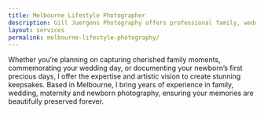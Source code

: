 ```yaml
---
title: Melbourne Lifestyle Photographer
description: Gill Juergens Photography offers professional family, wedding, and newborn photography services in Melbourne's Eastern Suburbs.
layout: services
permalink: melbourne-lifestyle-photography/
---
```


Whether you’re planning on capturing cherished family moments, commemorating your wedding day, or documenting your newborn’s first precious days, I offer the expertise and artistic vision to create stunning keepsakes. Based in Melbourne, I bring years of experience in family, wedding, maternity and newborn photography, ensuring your memories are beautifully preserved forever.
